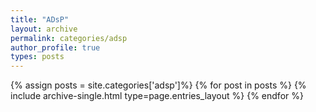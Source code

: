 ```yaml
---
title: "ADsP"
layout: archive
permalink: categories/adsp
author_profile: true
types: posts
---
```


{% assign posts = site.categories['adsp']%}
{% for post in posts %}
{% include archive-single.html type=page.entries_layout %}
{% endfor %}
